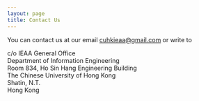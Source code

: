 ```yaml
---
layout: page
title: Contact Us
---
```


You can contact us at our email [cuhkieaa@gmail.com](mailto:cuhkieaa@gmail.com) or write to

c/o IEAA
General Office<br/>
Department of Information Engineering<br/>
Room 834, Ho Sin Hang Engineering Building<br/>
The Chinese University of Hong Kong<br/>
Shatin, N.T.<br/>
Hong Kong<br/>
